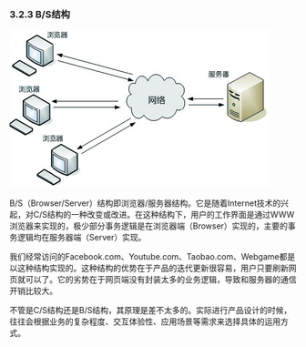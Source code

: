 ### 3.2.3 B/S结构

![](images/image01975_jpeg)

B/S（Browser/Server）结构即浏览器/服务器结构。它是随着Internet技术的兴起，对C/S结构的一种改变或改进。在这种结构下，用户的工作界面是通过WWW浏览器来实现的，极少部分事务逻辑是在浏览器端（Browser）实现的，主要的事务逻辑均在服务器端（Server）实现。

我们经常访问的Facebook.com、Youtube.com、Taobao.com、Webgame都是以这种结构实现的。这种结构的优势在于产品的迭代更新很容易，用户只要刷新网页就可以了。它的劣势在于网页端没有封装太多的业务逻辑，导致和服务器的通信开销比较大。

不管是C/S结构还是B/S结构，其原理是差不太多的。实际进行产品设计的时候，往往会根据业务的复杂程度、交互体验性、应用场景等需求来选择具体的运用方式。
